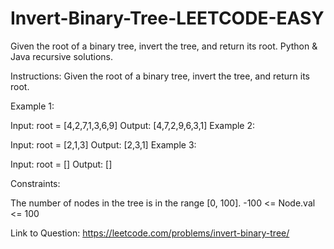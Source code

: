 # Invert-Binary-Tree-LEETCODE-EASY
Given the root of a binary tree, invert the tree, and return its root. Python &amp; Java recursive solutions.

Instructions:
Given the root of a binary tree, invert the tree, and return its root.

 

Example 1:


Input: root = [4,2,7,1,3,6,9]
Output: [4,7,2,9,6,3,1]
Example 2:


Input: root = [2,1,3]
Output: [2,3,1]
Example 3:

Input: root = []
Output: []
 

Constraints:

The number of nodes in the tree is in the range [0, 100].
-100 <= Node.val <= 100

Link to Question: https://leetcode.com/problems/invert-binary-tree/
